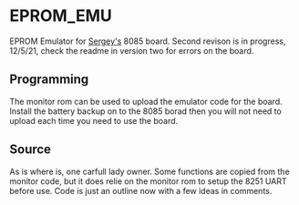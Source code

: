 # EPROM_EMU
EPROM Emulator for [Sergey's](http://www.malinov.com/Home/sergeys-projects/minimax8085) 8085 board.
Second revison is in progress, 12/5/21, check the readme in version two for errors on the board.

## Programming
The monitor rom can be used to upload the emulator code for the board.
Install the battery backup on to the 8085 borad then you will not need to upload each time you need to use the board.

## Source
As is where is, one carfull lady owner.
Some functions are copied from the monitor code, but it does relie on the monitor rom to setup the 8251 UART before use.
Code is just an outline now with a few ideas in comments.
